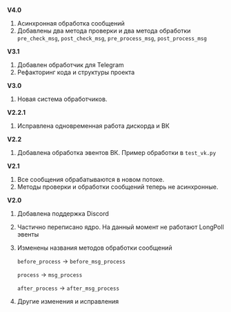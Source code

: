 **V4.0**

1. Асинхронная обработка сообщений
2. Добавлены два метода проверки и два метода обработки `pre_check_msg`, `post_check_msg`, `pre_process_msg`, `post_process_msg`

**V3.1**

1. Добавлен обработчик для Telegram
2. Рефакторинг кода и структуры проекта

**V3.0**

1. Новая система обработчиков.


**V2.2.1**

1. Исправлена одновременная работа дискорда и ВК

**V2.2**

1. Добавлена обработка эвентов ВК. Пример обработки в `test_vk.py`

**V2.1**

1. Все сообщения обрабатываются в новом потоке.
2. Методы проверки и обработки сообщений теперь не асинхронные.

**V2.0**

1. Добавлена поддержка Discord
2. Частично переписано ядро. На данный момент не работают LongPoll эвенты
3. Изменены названия методов обработки сообщений

    `before_process` -> `before_msg_process`
    
    `process` -> `msg_process`
    
    `after_process` -> `after_msg_process`
   
4. Другие изменения и исправления